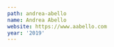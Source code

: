 ```yaml
---
path: andrea-abello
name: Andrea Abello
website: https://www.aabello.com
year: '2019'
---
```

